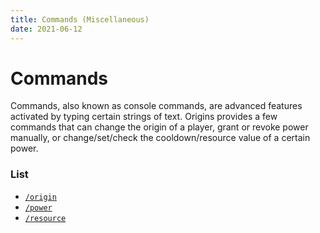 ```yaml
---
title: Commands (Miscellaneous)
date: 2021-06-12
---
```


# Commands

Commands, also known as console commands, are advanced features activated by typing certain strings of text. Origins provides a few commands that can change the origin of a player, grant or revoke power manually, or change/set/check the cooldown/resource value of a certain power.


### List

* [`/origin`](commands/origin.md)
* [`/power`](commands/power.md)
* [`/resource`](commands/resource.md)